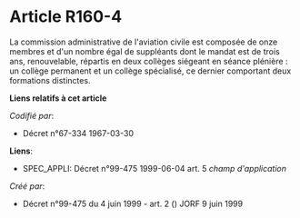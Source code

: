 # Article R160-4

La commission administrative de l'aviation civile est composée de onze membres et d'un nombre égal de suppléants dont le
mandat est de trois ans, renouvelable, répartis en deux collèges siégeant en séance plénière : un collège permanent et un
collège spécialisé, ce dernier comportant deux formations distinctes.

**Liens relatifs à cet article**

_Codifié par_:

  - Décret n°67-334 1967-03-30

**Liens**:

  - SPEC_APPLI: Décret n°99-475 1999-06-04 art. 5 *champ d'application*

_Créé par_:

  - Décret n°99-475 du 4 juin 1999 - art. 2 () JORF 9 juin 1999
